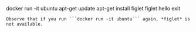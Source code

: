 docker run -it ubuntu
apt-get update
apt-get install figlet
figlet hello
exit
```
Observe that if you run ```docker run -it ubuntu``` again, *figlet* is not available.
